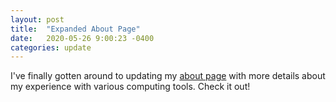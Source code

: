 ```yaml
---
layout: post
title:  "Expanded About Page"
date:   2020-05-26 9:00:23 -0400
categories: update
---
```


I've finally gotten around to updating my [about page](/about/) with more details
about my experience with various computing tools. Check it out!
